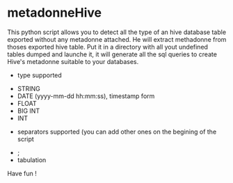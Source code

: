 # metadonneHive

This python script allows you to detect all the type of an hive database table exported without any metadonne attached.
He will extract methadonne from thoses exported hive table.
Put it in a directory with all yout undefined tables dumped and launche it, it will generate all the sql queries to create Hive's metadonne suitable to your databases.

* type supported
- STRING
- DATE (yyyy-mm-dd hh:mm:ss), timestamp form
- FLOAT
- BIG INT
- INT

* separators supported (you can add other ones on the begining of the script
- ;
- tabulation

Have fun !
